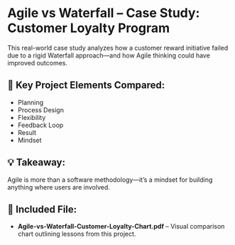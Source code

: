# Agile vs Waterfall – Case Study: Customer Loyalty Program

This real-world case study analyzes how a customer reward initiative failed due to a rigid Waterfall approach—and how Agile thinking could have improved outcomes.

## 🧠 Key Project Elements Compared:
- Planning
- Process Design
- Flexibility
- Feedback Loop
- Result
- Mindset

## 💡 Takeaway:
Agile is more than a software methodology—it’s a mindset for building anything where users are involved.

## 📄 Included File:
- **Agile-vs-Waterfall-Customer-Loyalty-Chart.pdf** – Visual comparison chart outlining lessons from this project.
